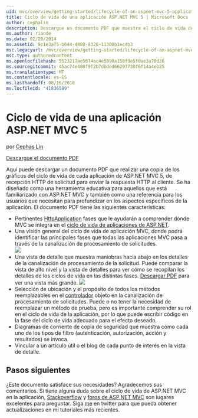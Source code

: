 ```yaml
---
uid: mvc/overview/getting-started/lifecycle-of-an-aspnet-mvc-5-application
title: Ciclo de vida de una aplicación ASP.NET MVC 5 | Microsoft Docs
author: cephalin
description: Descargue un documento PDF que muestra el ciclo de vida de una aplicación ASP.NET MVC 5. Este documento del ciclo de vida proporciona una visión general del ciclo de vida MVC un...
ms.author: riande
ms.date: 02/28/2014
ms.assetid: 9c1e3a75-b644-4480-8326-11300b1ec4b3
msc.legacyurl: /mvc/overview/getting-started/lifecycle-of-an-aspnet-mvc-5-application
msc.type: authoredcontent
ms.openlocfilehash: 5523217ae5674ac4e5898a150f9e5f0ae3a70d26
ms.sourcegitcommit: 45ac74e400f9f2b7dbded66297730f6f14a4eb25
ms.translationtype: MT
ms.contentlocale: es-ES
ms.lasthandoff: 08/16/2018
ms.locfileid: "41836589"
---
```

<a name="lifecycle-of-an-aspnet-mvc-5-application"></a>Ciclo de vida de una aplicación ASP.NET MVC 5
====================
por [Cephas Lin](https://github.com/cephalin)

[Descargue el documento PDF](lifecycle-of-an-aspnet-mvc-5-application/_static/lifecycle-of-an-aspnet-mvc-5-application1.pdf)

Aquí puede descargar un documento PDF que realizar una copia de los gráficos del ciclo de vida de cada aplicación de ASP.NET MVC 5, de recepción HTTP de solicitud para enviar la respuesta HTTP al cliente. Se ha diseñado como una herramienta educativa para aquellos que está familiarizado con ASP.NET MVC y también como una referencia para los usuarios que necesitan para profundizar en los aspectos específicos de la aplicación. El documento PDF tiene las siguientes características:

- Pertinentes [HttpApplication](https://msdn.microsoft.com/library/system.web.httpapplication.aspx) fases que le ayudarán a comprender dónde MVC se integra en el [ciclo de vida de aplicaciones de ASP.NET](https://msdn.microsoft.com/library/bb470252.aspx).
- Una visión general del ciclo de vida de aplicación MVC, donde podrá identificar las principales fases que todas las aplicaciones MVC pasa a través de la canalización de procesamiento de solicitudes.  
    ![](lifecycle-of-an-aspnet-mvc-5-application/_static/image1.jpg)
- Una vista de detalle que muestra maniobras hacia abajo en los detalles de la canalización de procesamiento de la solicitud. Puede comparar la vista de alto nivel y la vista de detalles para ver cómo se recopilan los detalles de los ciclos de vida en las distintas fases. [Descargar PDF](lifecycle-of-an-aspnet-mvc-5-application/_static/lifecycle-of-an-aspnet-mvc-5-application1.pdf) para ver una vista más grande.
    ![](lifecycle-of-an-aspnet-mvc-5-application/_static/image2.jpg)
- Selección de ubicación y el propósito de todos los métodos reemplazables en el [controlador](https://msdn.microsoft.com/library/system.web.mvc.controller.aspx) objeto en la canalización de procesamiento de solicitudes. Puede o no tener la necesidad de reemplazar un método de prueba, pero es importante comprender su rol en el ciclo de vida de la aplicación, por lo que puede escribir código en la fase del ciclo de vida adecuado para el efecto deseado.
- Diagramas de corriente de copia de seguridad que muestra cómo cada uno de los tipos de filtro (autenticación, autorización, acción y resultados) se invoca.
- Vincular a un artículo útil o el blog de cada punto de interés en la vista de detalle.


## <a name="next-steps"></a>Pasos siguientes

¿Este documento satisface sus necesidades? Agradecemos sus comentarios. Si tiene alguna duda sobre el ciclo de vida de ASP.NET MVC en la aplicación, [Stackoverflow](http://stackoverflow.com/help) y [foros de ASP.NET MVC](https://forums.asp.net/1146.aspx) son lugares excelentes para preguntar. Siga [me](https://twitter.com/Cephas_MSFT) en twitter para que pueda obtener actualizaciones en mi tutoriales más recientes.
